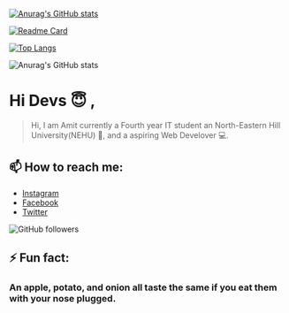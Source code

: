 [![Anurag's GitHub stats](https://github-readme-stats.vercel.app/api?username=AmitDeka&count_private=true&show_icons=true&theme=github_dark)](https://github.com/AmitDeka/)

[![Readme Card](https://github-readme-stats.vercel.app/api/pin/?username=AmitDeka&repo=github-readme-stats)](https://github.com/AmitDeka/)

[![Top Langs](https://github-readme-stats.vercel.app/api/top-langs/?username=AmitDeka)](https://github.com/AmitDeka/)

![Anurag's GitHub stats](https://github-readme-stats.vercel.app/api?username=anuraghazra&count_private=true)

# Hi Devs :innocent: ,

<!--
**AmitDeka/AmitDeka** is a ✨ _special_ ✨ repository because its `README.md` (this file) appears on your GitHub profile.-->

> Hi, I am Amit currently a
> Fourth year IT student an
> North-Eastern Hill University(NEHU) :school:,
> and a aspiring Web Develover :computer:.

 <!-- - 🔭 I’m currently working on ...
- 🌱 I’m currently learning ...
## 💬 Ask me about -->

## 📫 How to reach me:

- [Instagram](https://www.instagram.com/frustratedx_engineer/)
- [Facebook](https://www.facebook.com/amit.deka.official)
- [Twitter](https://twitter.com/AmitDeka10)

![GitHub followers](https://img.shields.io/github/followers/AmitDeka?style=social)

## ⚡ Fun fact:

### An apple, potato, and onion all taste the same if you eat them with your nose plugged.
